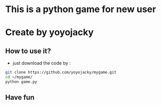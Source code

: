 # This is a python game for new user
# Create by yoyojacky
## How to use it? 
* just download the code by :
```bash
git clone https://github.com/yoyojacky/mygame.git
cd ~/mygame/
python game.py
```
## Have fun

